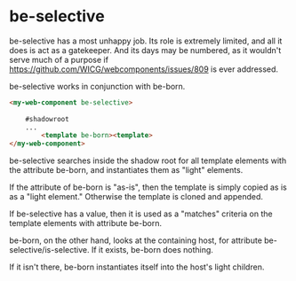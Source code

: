 # be-selective

be-selective has a most unhappy job.  Its role is extremely limited, and all it does is act as a gatekeeper.  And its days may be numbered, as it wouldn't serve much of a purpose if https://github.com/WICG/webcomponents/issues/809 is ever addressed.

be-selective works in conjunction with be-born.

```html
<my-web-component be-selective>
    
    #shadowroot
    ...
        <template be-born><template>
</my-web-component>

```

be-selective searches inside the shadow root for all template elements with the attribute be-born, and instantiates them as "light" elements.

If the attribute of be-born is "as-is", then the template is simply copied as is as a "light element."  Otherwise the template is cloned and appended.

If be-selective has a value, then it is used as a "matches" criteria on the template elements with attribute be-born.

be-born, on the other hand, looks at the containing host, for attribute be-selective/is-selective.  If it exists, be-born does nothing.

If it isn't there, be-born instantiates itself into the host's light children.